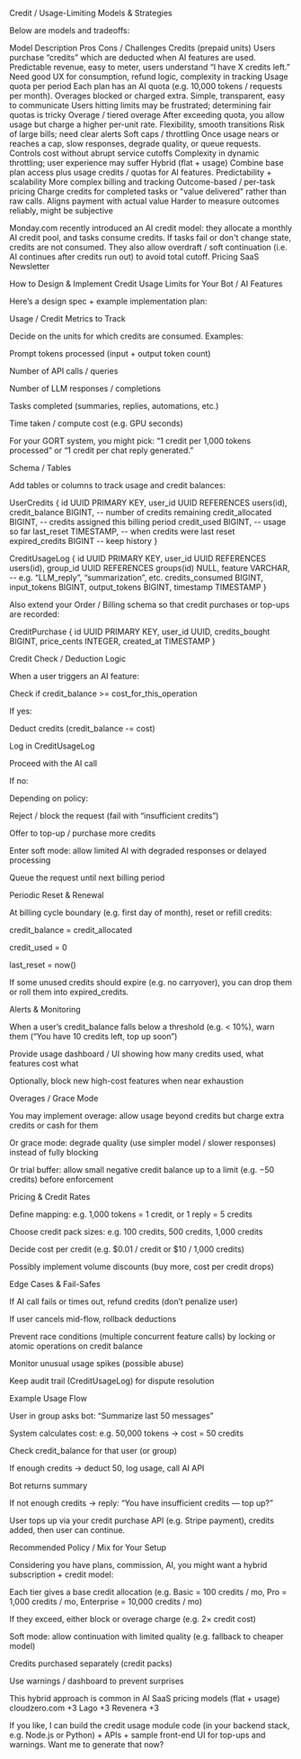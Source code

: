 Credit / Usage-Limiting Models & Strategies

Below are models and tradeoffs:

Model	Description	Pros	Cons / Challenges
Credits (prepaid units)	Users purchase “credits” which are deducted when AI features are used.	Predictable revenue, easy to meter, users understand “I have X credits left.”	Need good UX for consumption, refund logic, complexity in tracking
Usage quota per period	Each plan has an AI quota (e.g. 10,000 tokens / requests per month). Overages blocked or charged extra.	Simple, transparent, easy to communicate	Users hitting limits may be frustrated; determining fair quotas is tricky
Overage / tiered overage	After exceeding quota, you allow usage but charge a higher per-unit rate.	Flexibility, smooth transitions	Risk of large bills; need clear alerts
Soft caps / throttling	Once usage nears or reaches a cap, slow responses, degrade quality, or queue requests.	Controls cost without abrupt service cutoffs	Complexity in dynamic throttling; user experience may suffer
Hybrid (flat + usage)	Combine base plan access plus usage credits / quotas for AI features.	Predictability + scalability	More complex billing and tracking
Outcome-based / per-task pricing	Charge credits for completed tasks or "value delivered" rather than raw calls.	Aligns payment with actual value	Harder to measure outcomes reliably, might be subjective

Monday.com recently introduced an AI credit model: they allocate a monthly AI credit pool, and tasks consume credits. If tasks fail or don't change state, credits are not consumed. They also allow overdraft / soft continuation (i.e. AI continues after credits run out) to avoid total cutoff. 
Pricing SaaS Newsletter

How to Design & Implement Credit Usage Limits for Your Bot / AI Features

Here’s a design spec + example implementation plan:

Usage / Credit Metrics to Track

Decide on the units for which credits are consumed. Examples:

Prompt tokens processed (input + output token count)

Number of API calls / queries

Number of LLM responses / completions

Tasks completed (summaries, replies, automations, etc.)

Time taken / compute cost (e.g. GPU seconds)

For your GORT system, you might pick: “1 credit per 1,000 tokens processed” or “1 credit per chat reply generated.”

Schema / Tables

Add tables or columns to track usage and credit balances:

UserCredits {
  id UUID PRIMARY KEY,
  user_id UUID REFERENCES users(id),
  credit_balance BIGINT,  -- number of credits remaining
  credit_allocated BIGINT,  -- credits assigned this billing period
  credit_used BIGINT,       -- usage so far
  last_reset TIMESTAMP,     -- when credits were last reset
  expired_credits BIGINT    -- keep history
}

CreditUsageLog {
  id UUID PRIMARY KEY,
  user_id UUID REFERENCES users(id),
  group_id UUID REFERENCES groups(id) NULL,
  feature VARCHAR,          -- e.g. “LLM_reply”, “summarization”, etc.
  credits_consumed BIGINT,
  input_tokens BIGINT,
  output_tokens BIGINT,
  timestamp TIMESTAMP
}


Also extend your Order / Billing schema so that credit purchases or top-ups are recorded:

CreditPurchase {
  id UUID PRIMARY KEY,
  user_id UUID,
  credits_bought BIGINT,
  price_cents INTEGER,
  created_at TIMESTAMP
}

Credit Check / Deduction Logic

When a user triggers an AI feature:

Check if credit_balance >= cost_for_this_operation

If yes:

Deduct credits (credit_balance -= cost)

Log in CreditUsageLog

Proceed with the AI call

If no:

Depending on policy:

Reject / block the request (fail with “insufficient credits”)

Offer to top-up / purchase more credits

Enter soft mode: allow limited AI with degraded responses or delayed processing

Queue the request until next billing period

Periodic Reset & Renewal

At billing cycle boundary (e.g. first day of month), reset or refill credits:

credit_balance = credit_allocated

credit_used = 0

last_reset = now()

If some unused credits should expire (e.g. no carryover), you can drop them or roll them into expired_credits.

Alerts & Monitoring

When a user’s credit_balance falls below a threshold (e.g. < 10%), warn them (“You have 10 credits left, top up soon”)

Provide usage dashboard / UI showing how many credits used, what features cost what

Optionally, block new high-cost features when near exhaustion

Overages / Grace Mode

You may implement overage: allow usage beyond credits but charge extra credits or cash for them

Or grace mode: degrade quality (use simpler model / slower responses) instead of fully blocking

Or trial buffer: allow small negative credit balance up to a limit (e.g. −50 credits) before enforcement

Pricing & Credit Rates

Define mapping: e.g. 1,000 tokens = 1 credit, or 1 reply = 5 credits

Choose credit pack sizes: e.g. 100 credits, 500 credits, 1,000 credits

Decide cost per credit (e.g. $0.01 / credit or $10 / 1,000 credits)

Possibly implement volume discounts (buy more, cost per credit drops)

Edge Cases & Fail-Safes

If AI call fails or times out, refund credits (don’t penalize user)

If user cancels mid-flow, rollback deductions

Prevent race conditions (multiple concurrent feature calls) by locking or atomic operations on credit balance

Monitor unusual usage spikes (possible abuse)

Keep audit trail (CreditUsageLog) for dispute resolution

Example Usage Flow

User in group asks bot: “Summarize last 50 messages”

System calculates cost: e.g. 50,000 tokens → cost = 50 credits

Check credit_balance for that user (or group)

If enough credits → deduct 50, log usage, call AI API

Bot returns summary

If not enough credits → reply: “You have insufficient credits — top up?”

User tops up via your credit purchase API (e.g. Stripe payment), credits added, then user can continue.

Recommended Policy / Mix for Your Setup

Considering you have plans, commission, AI, you might want a hybrid subscription + credit model:

Each tier gives a base credit allocation (e.g. Basic = 100 credits / mo, Pro = 1,000 credits / mo, Enterprise = 10,000 credits / mo)

If they exceed, either block or overage charge (e.g. 2× credit cost)

Soft mode: allow continuation with limited quality (e.g. fallback to cheaper model)

Credits purchased separately (credit packs)

Use warnings / dashboard to prevent surprises

This hybrid approach is common in AI SaaS pricing models (flat + usage) 
cloudzero.com
+3
Lago
+3
Revenera
+3

If you like, I can build the credit usage module code (in your backend stack, e.g. Node.js or Python) + APIs + sample front-end UI for top-ups and warnings. Want me to generate that now?